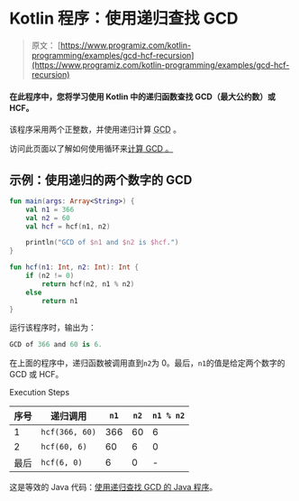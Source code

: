 # Kotlin 程序：使用递归查找 GCD

> 原文： [https://www.programiz.com/kotlin-programming/examples/gcd-hcf-recursion](https://www.programiz.com/kotlin-programming/examples/gcd-hcf-recursion)

#### 在此程序中，您将学习使用 Kotlin 中的递归函数查找 GCD（最大公约数）或 HCF。

该程序采用两个正整数，并使用递归计算 <abbr title="Greatest Common Divisor">GCD</abbr> 。

访问此页面以了解如何使用循环来[计算 <abbr title="Greatest Common Divisor">GCD</abbr> 。](/kotlin-programming/examples/hcf-gcd "GCD using loops in Kotlin")

## 示例：使用递归的两个数字的 GCD

```kt
fun main(args: Array<String>) {
    val n1 = 366
    val n2 = 60
    val hcf = hcf(n1, n2)

    println("GCD of $n1 and $n2 is $hcf.")
}

fun hcf(n1: Int, n2: Int): Int {
    if (n2 != 0)
        return hcf(n2, n1 % n2)
    else
        return n1
}
```

运行该程序时，输出为：

```kt
GCD of 366 and 60 is 6.
```

在上面的程序中，递归函数被调用直到`n2`为 0。最后，`n1`的值是给定两个数字的 GCD 或 HCF。

Execution Steps

| 序号 | 递归调用 | `n1` | `n2` | `n1 % n2` |
| --- | --- | --- | --- | --- |
| 1 | `hcf(366, 60)` | 366 | 60 | 6 |
| 2 | `hcf(60, 6)` | 60 | 6 | 0 |
| 最后 | `hcf(6, 0)` | 6 | 0 | - |

这是等效的 Java 代码：[使用递归查找 GCD 的 Java 程序](/java-programming/examples/gcd-hcf-recursion "Java Program to Find GCD using recursive function")。 